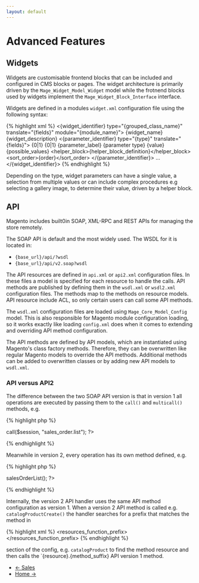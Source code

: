 ```yaml
---
layout: default
---
```


# Advanced Features

## Widgets

Widgets are customisable frontend blocks that can be included and configured in CMS blocks or pages.  The widget architecture is primarily driven by the `Mage_Widget_Model_Widget` model while the frotnend blocks used by widgets implement the `Mage_Widget_Block_Interface` interface.

Widgets are defined in a modules `widget.xml` configuration file using the following syntax:

{% highlight xml %}
<widgets>
    <{widget_identifier} type="{grouped_class_name}" translate="{fields}" module="{module_name}">
        <name>{widget_name}</name>
        <description>{widget_description}</description>
        <parameters>
            <{parameter_identifier} type="{type}" translate="{fields}">
                <visible>{0|1}</visible>
                <required>{0|1}</required>
                <label>{parameter_label}</label>
                <type>{parameter type}</type>
                <value>{value}</value>
                <values>{possible_values}</values>
                <helper_block>{helper_block_definition}</helper_block>
                <sort_order>{order}</sort_order>
            </{parameter_identifier}>
            ...
        </parameters>
    </{widget_identifier}>
</widgets>
{% endhighlight %}

Depending on the type, widget parameters can have a single value, a selection from multiple values or can include complex procedures e.g selecting a gallery image, to determine their value, driven by a helper block.

## API

Magento includes built0in SOAP, XML-RPC and REST APIs for managing the store remotely.

The SOAP API is default and the most widely used.  The WSDL for it is located in:

- `{base_url}/api/?wsdl`
- `{base_url}/api/v2.soap?wsdl`

The API resources are defined in `api.xml` or `api2.xml` configuration files.  In these files a model is specified for each resource to handle the calls. API methods are published by defining them in the `wsdl.xml` or `wsdl2.xml` configuration files.  The methods map to the methods on resource models.  API resource include ACL, so only certain users can call some API methods.

The `wsdl.xml` configuration files are loaded using `Mage_Core_Model_Config` model.  This is also responsible for Magento module configuration loading, so it works exactly like loading `config.xml` does when it comes to extending and overriding API method configuration.

The API methods are defined by API models, which are instantiated using Magento's class factory methods.  Therefore, they can be overwritten like regular Magento models to override the API methods. Additional methods can be added to overwritten classes or by adding new API models to `wsdl.xml`.


### API versus API2

The difference between the two SOAP API version is that in version 1 all operations are executed by passing them to the `call()` and `multicall()` methods, e.g.

{% highlight php %}
<?php $client->call($session, "sales_order.list"); ?>
{% endhighlight %}

Meanwhile in version 2, every operation has its own method defined, e.g.

{% highlight php %}
<?php $client->salesOrderList(); ?>
{% endhighlight %}

Internally, the version 2 API handler uses the same API method configuration as version 1.  When a version 2 API method is called e.g. `catalogProductCreate()` the handler searches for a prefix that matches the method in

{% highlight xml %}
<v2>
	<resources_function_prefix>
    </resources_function_prefix>
</v2>
{% endhighlight %}

section of the config, e.g. `catalogProduct` to find the method resource and then calls the `{resource}.{method_suffix} API version 1 method.

<ul class="navigation">
    <li class="prev"><a href="/sales.html">&larr; Sales</a>
    <li class="next"><a href="/">Home &rarr;</a>
</ul>








